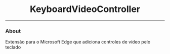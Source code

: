 <h1 align="center">KeyboardVideoController</h1>

---

### About
Extensão para o Microsoft Edge que adiciona controles de vídeo pelo teclado
 
